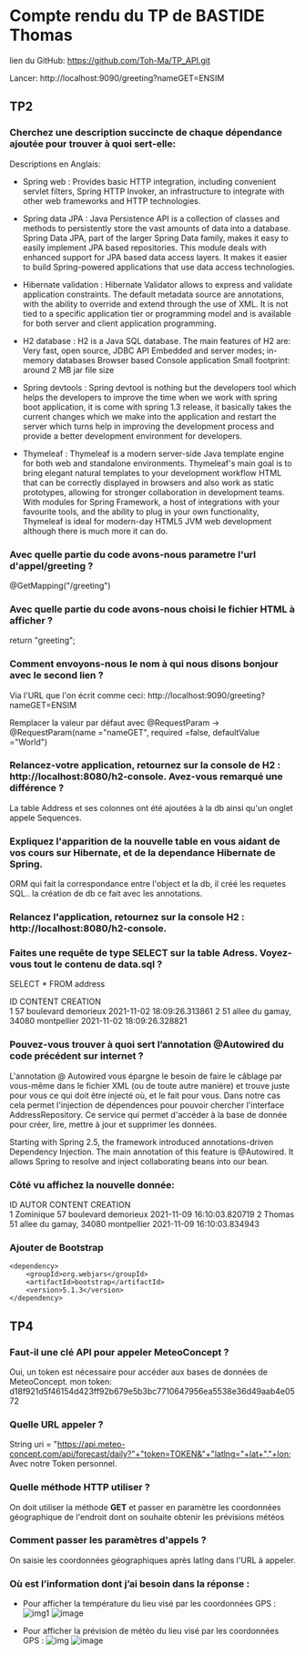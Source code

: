 # Compte rendu du TP de BASTIDE Thomas
lien du GitHub: https://github.com/Toh-Ma/TP_API.git

Lancer: http://localhost:9090/greeting?nameGET=ENSIM


## TP2

### Cherchez une description succincte de chaque dépendance ajoutée pour trouver à quoi sert-elle:
Descriptions en Anglais:
- Spring web : 
 	Provides basic HTTP integration, including convenient servlet filters, Spring HTTP Invoker, an infrastructure to integrate with other web frameworks and HTTP 			technologies. 

- Spring data JPA :
	Java Persistence API is a collection of classes and methods to persistently store the vast amounts of data into a database.
	Spring Data JPA, part of the larger Spring Data family, makes it easy to easily implement JPA based repositories. This module deals with enhanced support for JPA based 	data access layers. 
	It makes it easier to build Spring-powered applications that use data access technologies.
	
- Hibernate validation : 
	Hibernate Validator allows to express and validate application constraints. The default metadata source are annotations, with the ability to override and extend through 	 the use of XML. 
	It is not tied to a specific application tier or programming model and is available for both server and client application programming.
	
- H2 database :
	H2 is a Java SQL database. The main features of H2 are:
	Very fast, open source, JDBC API
	Embedded and server modes; in-memory databases
	Browser based Console application
	Small footprint: around 2 MB jar file size
	
- Spring devtools : 
	Spring devtool is nothing but the developers tool which helps the developers to improve the time when we work with spring boot application, it is come with spring 1.3 		release, it basically takes the current changes which we make into the application and restart the server which turns help in improving the development process and 		provide a better development environment for developers.

- Thymeleaf : 
 	Thymeleaf is a modern server-side Java template engine for both web and standalone environments. 
	Thymeleaf's main goal is to bring elegant natural templates to your development workflow HTML that can be correctly displayed in browsers and also work as static 		prototypes, allowing for stronger collaboration in development teams.
	With modules for Spring Framework, a host of integrations with your favourite tools, and the ability to plug in your own functionality, Thymeleaf is ideal for modern-day 	  HTML5 JVM web development although there is much more it can do.

### Avec quelle partie du code avons-nous parametre l'url d'appel/greeting ?
 @GetMapping("/greeting")  
 
### Avec quelle partie du code avons-nous choisi le fichier HTML à afficher ?
 return "greeting";

### Comment envoyons-nous le nom à qui nous disons bonjour avec le second lien ?
 Via l'URL que l'on écrit comme ceci: http://localhost:9090/greeting?nameGET=ENSIM
 
 Remplacer la valeur par défaut avec @RequestParam -> @RequestParam(name ="nameGET", required =false, defaultValue ="World")

### Relancez-votre application, retournez sur la console de H2 : http://localhost:8080/h2-console. Avez-vous remarqué une différence ?
 La table Address et ses colonnes ont été ajoutées à la db ainsi qu'un onglet appele Sequences.
 
### Expliquez l'apparition de la nouvelle table en vous aidant de vos cours sur Hibernate, et de la dependance Hibernate de Spring.
 ORM qui fait la correspondance entre l'object et la db, il créé les requetes SQL.. la création de db ce fait avec les annotations.

### Relancez l'application, retournez sur la console H2 : http://localhost:8080/h2-console.
### Faites une requête de type SELECT sur la table Adress. Voyez-vous tout le contenu de data.sql ?
SELECT * FROM address  

ID  	CONTENT  	CREATION  
1	57 boulevard demorieux	2021-11-02 18:09:26.313861
2	51 allee du gamay, 34080 montpellier	2021-11-02 18:09:26.328821

### Pouvez-vous trouver à quoi sert l’annotation @Autowired du code précédent sur internet ?
L'annotation @ Autowired vous épargne le besoin de faire le câblage par vous-même dans le fichier XML (ou de toute autre manière) et trouve juste pour vous ce qui doit être injecté où, et le fait pour vous. Dans notre cas cela permet l'injection de dépendences pour pouvoir chercher l'interface AddressRepository. Ce service qui permet d'accéder à la base de donnée pour créer, lire, mettre à jour et supprimer les données.
 
Starting with Spring 2.5, the framework introduced annotations-driven Dependency Injection. The main annotation of this feature is @Autowired. It allows Spring to resolve and inject collaborating beans into our bean.

### Côté vu affichez la nouvelle donnée:
ID  	AUTOR  	CONTENT  	CREATION  
1	Zominique	57 boulevard demorieux	2021-11-09 16:10:03.820719
2	Thomas	51 allee du gamay, 34080 montpellier	2021-11-09 16:10:03.834943

### Ajouter de Bootstrap  
    <dependency>
        <groupId>org.webjars</groupId>
        <artifactId>bootstrap</artifactId>
        <version>5.1.3</version>
    </dependency>


## TP4

### Faut-il une clé API pour appeler MeteoConcept ?  
Oui, un token est nécessaire pour accéder aux bases de données de MeteoConcept.
mon token: d18f921d5f46154d423ff92b679e5b3bc7710647956ea5538e36d49aab4e0572

### Quelle URL appeler ?  
String uri = "https://api.meteo-concept.com/api/forecast/daily?"+"token=TOKEN&"+"latlng="+lat+","+lon;
Avec notre Token personnel.

### Quelle méthode HTTP utiliser ?
On doit utiliser la méthode **GET** et passer en paramètre les coordonnées géographique de l'endroit dont on souhaite obtenir les prévisions météos

### Comment passer les paramètres d'appels ?  
On saisie les coordonnées géographiques après latlng dans l'URL à appeler. 

### Où est l’information dont j’ai besoin dans la réponse :
- Pour afficher la température du lieu visé par les coordonnées GPS :
	![img1](https://user-images.githubusercontent.com/92999833/147581738-8b533692-a995-44f1-9e82-72b6a6883410.PNG)
	![image](img1.png)

- Pour afficher la prévision de météo du lieu visé par les coordonnées GPS :
	![img](https://user-images.githubusercontent.com/92999833/147581758-90ffac42-939e-4fcb-b46d-361af2d77afa.PNG)
	![image](img.png)













	




	

 


 
 


 
 




